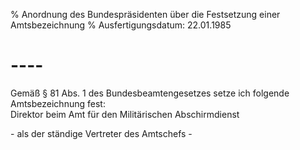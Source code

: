 % Anordnung des Bundespräsidenten über die Festsetzung einer Amtsbezeichnung
% Ausfertigungsdatum: 22.01.1985
 
# ----

Gemäß § 81 Abs. 1 des Bundesbeamtengesetzes setze ich folgende Amtsbezeichnung fest:  
Direktor beim Amt für den Militärischen Abschirmdienst

  
\- als der ständige Vertreter des Amtschefs -
